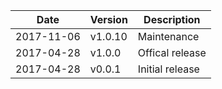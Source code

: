 | Date        | Version | Description |
| ----------- | ------- | ----------- |
| 2017-11-06  | v1.0.10 | Maintenance |
| 2017-04-28  | v1.0.0  | Offical release |
| 2017-04-28  | v0.0.1  | Initial release |
